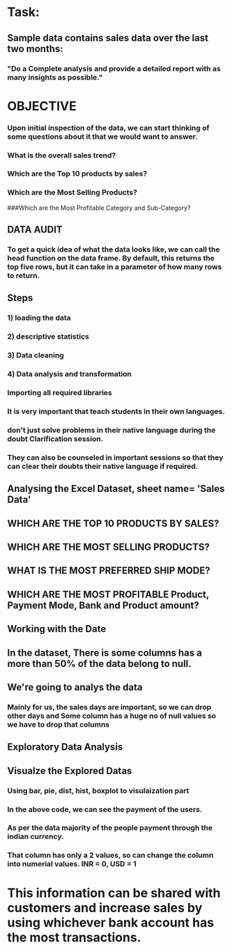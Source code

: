 # **Task:**

## Sample data contains sales data over the last two months: 

### "Do a Complete analysis and provide a detailed report with as many insights as possible."

# OBJECTIVE

### Upon initial inspection of the data, we can start thinking of some questions about it that we would want to answer.

### What is the overall sales trend?

### Which are the Top 10 products by sales?

### Which are the Most Selling Products?

###Which are the Most Profitable Category and Sub-Category?

## DATA AUDIT

### To get a quick idea of what the data looks like, we can call the head function on the data frame. By default, this returns the top five rows, but it can take in a parameter of how many rows to return.

## Steps

### 1) loading the data
### 2) descriptive statistics
### 3) Data cleaning
### 4) Data analysis and transformation

### Importing all required libraries

### It is very important that teach students in their own languages.


### don't just solve problems in their native language during the doubt Clarification session.


### They can also be counseled in important sessions so that they can clear their doubts their native language if required.

## Analysing the Excel Dataset, sheet name= 'Sales Data'

## WHICH ARE THE TOP 10 PRODUCTS BY SALES?

## WHICH ARE THE MOST SELLING PRODUCTS?

## WHAT IS THE MOST PREFERRED SHIP MODE?

## WHICH ARE THE MOST PROFITABLE Product, Payment Mode, Bank and Product amount?

## Working with the Date

## In the dataset, There is some columns has a more than 50% of the data belong to null. 

## We're going to analys the data

### Mainly for us, the sales days are important, so we can drop other days and Some column has a huge no of null values so we have to drop that columns

## Exploratory Data Analysis 

## Visualze the Explored Datas

### Using bar, pie, dist, hist, boxplot to visulaization part

### In the above code, we can see the payment of the users.

### As per the data majority of the people payment through the indian currency.

### That column has only a 2 values, so can change the column into numerial values. INR = 0, USD = 1

# This information can be shared with customers and increase sales by using whichever bank account has the most transactions.
